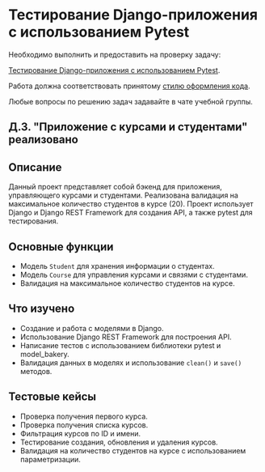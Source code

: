 # Тестирование Django-приложения с использованием Pytest

Необходимо выполнить и предоставить на проверку задачу:

[Тестирование Django-приложения с использованием Pytest](./django_testing).

Работа должна соответствовать принятому [стилю оформления кода](https://github.com/netology-code/codestyle/tree/master/python).

Любые вопросы по решению задач задавайте в чате учебной группы.



## Д.З. "Приложение с курсами и студентами" реализовано

## Описание

Данный проект представляет собой бэкенд для приложения, управляющего курсами и студентами. Реализована валидация на максимальное количество студентов в курсе (20). Проект использует Django и Django REST Framework для создания API, а также pytest для тестирования.

## Основные функции

- Модель `Student` для хранения информации о студентах.
- Модель `Course` для управления курсами и связями с студентами.
- Валидация на максимальное количество студентов на курсе.

## Что изучено

- Создание и работа с моделями в Django.
- Использование Django REST Framework для построения API.
- Написание тестов с использованием библиотеки pytest и model_bakery.
- Валидация данных в моделях и использование `clean()` и `save()` методов.

## Тестовые кейсы

- Проверка получения первого курса.
- Проверка получения списка курсов.
- Фильтрация курсов по ID и имени.
- Тестирование создания, обновления и удаления курсов.
- Валидация на количество студентов на курсе с использованием параметризации.